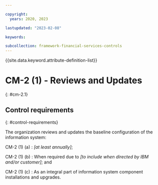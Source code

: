 ```yaml
---

copyright:
  years: 2020, 2023

lastupdated: "2023-02-08"

keywords:

subcollection: framework-financial-services-controls
---
```


{{site.data.keyword.attribute-definition-list}}

               
# CM-2 (1) - Reviews and Updates
{: #cm-2.1}

## Control requirements
{: #control-requirements}

The organization reviews and updates the baseline configuration of the information system:

CM-2 (1) (a)
    : _[at least annually]_;

CM-2 (1) (b)
    : When required due to _[to include when directed by IBM and/or customer]_; and

CM-2 (1) (c)
    : As an integral part of information system component installations and upgrades.





